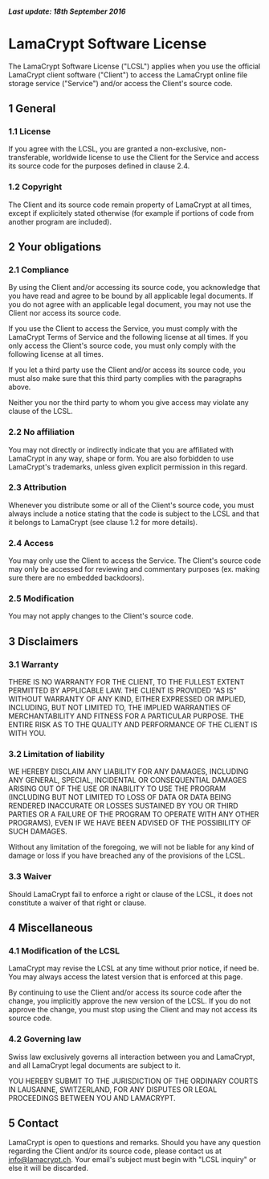 #### <i>Last update: 18th September 2016</i>

# LamaCrypt Software License

The LamaCrypt Software License ("LCSL") applies when you use the official LamaCrypt client software ("Client") to access the LamaCrypt online file storage service ("Service") and/or access the Client's source code.

## 1 General

### 1.1 License

If you agree with the LCSL, you are granted a non-exclusive, non-transferable, worldwide license to use the Client for the Service and access its source code for the purposes defined in clause 2.4.

### 1.2 Copyright

The Client and its source code remain property of LamaCrypt at all times, except if explicitely stated otherwise (for example if portions of code from another program are included).

## 2 Your obligations

### 2.1 Compliance

By using the Client and/or accessing its source code, you acknowledge that you have read and agree to be bound by all applicable legal documents. If you do not agree with an applicable legal document, you may not use the Client nor access its source code.

If you use the Client to access the Service, you must comply with the LamaCrypt Terms of Service and the following license at all times. If you only access the Client's source code, you must only comply with the following license at all times.

If you let a third party use the Client and/or access its source code, you must also make sure that this third party complies with the paragraphs above.

Neither you nor the third party to whom you give access may violate any clause of the LCSL.

### 2.2 No affiliation

You may not directly or indirectly indicate that you are affiliated with LamaCrypt in any way, shape or form. You are also forbidden to use LamaCrypt's trademarks, unless given explicit permission in this regard.

### 2.3 Attribution

Whenever you distribute some or all of the Client's source code, you must always include a notice stating that the code is subject to the LCSL and that it belongs to LamaCrypt (see clause 1.2 for more details).

### 2.4 Access

You may only use the Client to access the Service. The Client's source code may only be accessed for reviewing and commentary purposes (ex. making sure there are no embedded backdoors).

### 2.5 Modification

You may not apply changes to the Client's source code.

## 3 Disclaimers

### 3.1 Warranty

THERE IS NO WARRANTY FOR THE CLIENT, TO THE FULLEST EXTENT PERMITTED BY APPLICABLE LAW. THE CLIENT IS PROVIDED “AS IS” WITHOUT WARRANTY OF ANY KIND, EITHER EXPRESSED OR IMPLIED, INCLUDING, BUT NOT LIMITED TO, THE IMPLIED WARRANTIES OF MERCHANTABILITY AND FITNESS FOR A PARTICULAR PURPOSE. THE ENTIRE RISK AS TO THE QUALITY AND PERFORMANCE OF THE CLIENT IS WITH YOU.

### 3.2 Limitation of liability

WE HEREBY DISCLAIM ANY LIABILITY FOR ANY DAMAGES, INCLUDING ANY GENERAL, SPECIAL, INCIDENTAL OR CONSEQUENTIAL DAMAGES ARISING OUT OF THE USE OR INABILITY TO USE THE PROGRAM (INCLUDING BUT NOT LIMITED TO LOSS OF DATA OR DATA BEING RENDERED INACCURATE OR LOSSES SUSTAINED BY YOU OR THIRD PARTIES OR A FAILURE OF THE PROGRAM TO OPERATE WITH ANY OTHER PROGRAMS), EVEN IF WE HAVE BEEN ADVISED OF THE POSSIBILITY OF SUCH DAMAGES.

Without any limitation of the foregoing, we will not be liable for any kind of damage or loss if you have breached any of the provisions of the LCSL.

### 3.3 Waiver

Should LamaCrypt fail to enforce a right or clause of the LCSL, it does not constitute a waiver of that right or clause.

## 4 Miscellaneous

### 4.1 Modification of the LCSL

LamaCrypt may revise the LCSL at any time without prior notice, if need be. You may always access the latest version that is enforced at this page.

By continuing to use the Client and/or access its source code after the change, you implicitly approve the new version of the LCSL. If you do not approve the change, you must stop using the Client and may not access its source code.

### 4.2 Governing law

Swiss law exclusively governs all interaction between you and LamaCrypt, and all LamaCrypt legal documents are subject to it.

YOU HEREBY SUBMIT TO THE JURISDICTION OF THE ORDINARY COURTS IN LAUSANNE, SWITZERLAND, FOR ANY DISPUTES OR LEGAL PROCEEDINGS BETWEEN YOU AND LAMACRYPT.

## 5 Contact

LamaCrypt is open to questions and remarks. Should you have any question regarding the Client and/or its source code, please contact us at [info@lamacrypt.ch](mailto:info@lamacrypt.ch?Subject=LCSL%20inquiry). Your email's subject must begin with "LCSL inquiry" or else it will be discarded.
